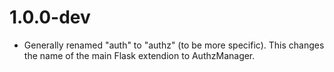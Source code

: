 
1.0.0-dev
=========
- Generally renamed "auth" to "authz" (to be more specific). This changes the
  name of the main Flask extendion to AuthzManager.
